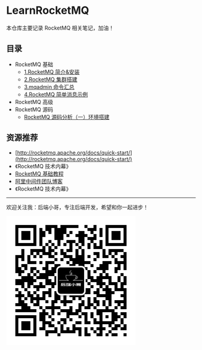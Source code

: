 # LearnRocketMQ
本仓库主要记录 RocketMQ 相关笔记，加油！

## 目录
- RocketMQ 基础
  - [1.RocketMQ 简介&安装](./base/1.RocketMQ%20简介&安装.md)
  - [2.RocketMQ 集群搭建](./base/2.RocketMQ%20集群搭建.md)
  - [3.mqadmin 命令汇总](./base/3.mqadmin%20命令汇总.md)
  - [4.RocketMQ 简单消息示例](./base/4.RocketMQ%20简单消息示例.md)
- RocketMQ 高级
- RocketMQ 源码
  - [RocketMQ 源码分析（一）环境搭建](./source_code/01.RocketMQ%20源码分析（一）环境搭建.md)

## 资源推荐
- [http://rocketmq.apache.org/docs/quick-start/](http://rocketmq.apache.org/docs/quick-start/)
- 《RocketMQ 技术内幕》
- [RocketMQ 基础教程](https://www.bilibili.com/video/BV1ta4y1x729)
- [阿里中间件团队博客](http://jm.taobao.org/)
- 《RocketMQ 技术内幕》


---

欢迎关注我：后端小哥，专注后端开发，希望和你一起进步！

![](https://github.com/lujiahao0708/PicRepo/raw/master/%E5%85%AC%E4%BC%97%E5%8F%B7%E4%BA%8C%E7%BB%B4%E7%A0%81.jpg)

